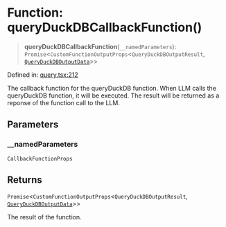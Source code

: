 # Function: queryDuckDBCallbackFunction()

> **queryDuckDBCallbackFunction**(`__namedParameters`): `Promise`\<`CustomFunctionOutputProps`\<`QueryDuckDBOutputResult`, [`QueryDuckDBOutputData`](../type-aliases/QueryDuckDBOutputData.md)\>\>

Defined in: [query.tsx:212](https://github.com/GeoDaCenter/openassistant/blob/fd29806c870b11792765637bc0dc6fbb46bd3016/packages/duckdb/src/query.tsx#L212)

The callback function for the queryDuckDB function. When LLM calls the queryDuckDB function, it will be executed.
The result will be returned as a reponse of the function call to the LLM.

## Parameters

### \_\_namedParameters

`CallbackFunctionProps`

## Returns

`Promise`\<`CustomFunctionOutputProps`\<`QueryDuckDBOutputResult`, [`QueryDuckDBOutputData`](../type-aliases/QueryDuckDBOutputData.md)\>\>

The result of the function.
